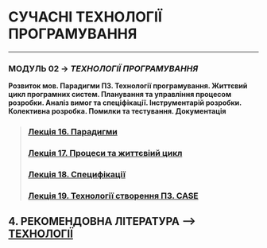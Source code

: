 # **СУЧАСНІ ТЕХНОЛОГІЇ ПРОГРАМУВАННЯ**
***
### **МОДУЛЬ 02** -> *ТЕХНОЛОГІЇ ПРОГРАМУВАННЯ*
**Розвиток мов. Парадигми ПЗ. Технології програмування. Життєвий цикл програмних систем. Планування та управління процесом розробки. Аналіз вимог та спеціфікації. Інструментарій розробки. Колективна розробка. Помилки та тестування. Документація**

>### [**Лекція 16. Парадигми**](/Lections/Modulo_2/2020_MPT_Lec_16_.pdf)
>### [**Лекція 17. Процеси та життєвіий цикл**](/Lections/Modulo_2/2020_MPT_Lec_17_.pdf)
>### [**Лекція 18. Специфікації**](/Lections/Modulo_2/2020_MPT_Lec_18_.pdf)
>### [**Лекція 19. Технології створення ПЗ. CASE**](/Lections/Modulo_2/2020_MPT_Lec_19_.pdf)

## 4. **РЕКОМЕНДОВНА ЛІТЕРАТУРА** --> [**ТЕХНОЛОГІЇ**](/Diff_Git_Atom_MarkDown/GitHub.md)
